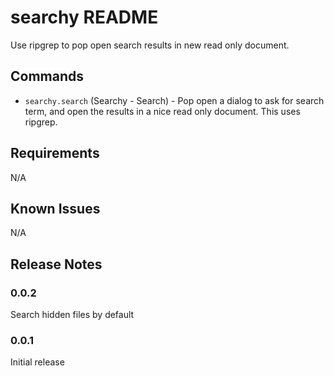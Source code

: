 # searchy README

Use ripgrep to pop open search results in new read only document.

## Commands

* `searchy.search` (Searchy - Search) - Pop open a dialog to ask for search term, and open the results in a nice read only document.  This uses ripgrep.

## Requirements

N/A

## Known Issues

N/A

## Release Notes

### 0.0.2

Search hidden files by default

### 0.0.1

Initial release

